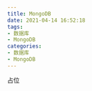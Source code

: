 ```yaml
---
title: MongoDB
date: 2021-04-14 16:52:18
tags:
- 数据库
- MongoDB
categories: 
- 数据库
- MongoDB
---
```


占位